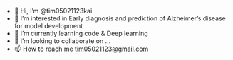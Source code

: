 - 👋 Hi, I’m @tim05021123kai
- 👀 I’m interested in Early diagnosis and prediction of Alzheimer’s disease for model development
- 🌱 I’m currently learning code & Deep learning
- 💞️ I’m looking to collaborate on ...
- 📫 How to reach me tim05021123@gmail.com

<!---
tim05021123kai/tim05021123kai is a ✨ special ✨ repository because its `README.md` (this file) appears on your GitHub profile.
You can click the Preview link to take a look at your changes.
--->
